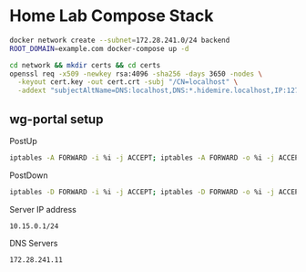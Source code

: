 # Home Lab Compose Stack

```bash
docker network create --subnet=172.28.241.0/24 backend
ROOT_DOMAIN=example.com docker-compose up -d
```

```bash
cd network && mkdir certs && cd certs
openssl req -x509 -newkey rsa:4096 -sha256 -days 3650 -nodes \
  -keyout cert.key -out cert.crt -subj "/CN=localhost" \
  -addext "subjectAltName=DNS:localhost,DNS:*.hidemire.localhost,IP:127.0.0.1"
```

## wg-portal setup

PostUp

```bash
iptables -A FORWARD -i %i -j ACCEPT; iptables -A FORWARD -o %i -j ACCEPT; iptables -t nat -A POSTROUTING -o eth0 -j MASQUERADE
```

PostDown

```bash
iptables -D FORWARD -i %i -j ACCEPT; iptables -D FORWARD -o %i -j ACCEPT; iptables -t nat -D POSTROUTING -o eth0 -j MASQUERADE
```

Server IP address

```text
10.15.0.1/24
```

DNS Servers

```text
172.28.241.11
```
